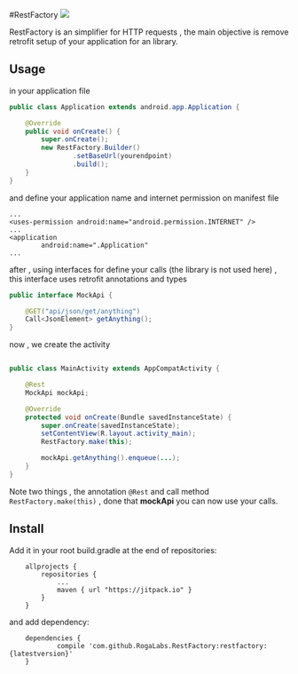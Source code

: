 #RestFactory
[![](https://jitpack.io/v/RogaLabs/RestFactory.svg)](https://jitpack.io/#RogaLabs/RestFactory)

RestFactory is an simplifier for HTTP requests , the main objective is remove retrofit setup of your application for an library.

## Usage

in your application file

```java
public class Application extends android.app.Application {

    @Override
    public void onCreate() {
        super.onCreate();
        new RestFactory.Builder()
                .setBaseUrl(yourendpoint)
                .build();
    }
}
```

and define your application name and internet permission on manifest file

```
...
<uses-permission android:name="android.permission.INTERNET" />
...
<application
        android:name=".Application"
...
```






after , using interfaces for define your calls (the library is not used here) , 
this interface uses retrofit annotations and types

```java
public interface MockApi {

    @GET("api/json/get/anything")
    Call<JsonElement> getAnything();
}

```

now , we create the activity 

```java

public class MainActivity extends AppCompatActivity {

    @Rest
    MockApi mockApi;

    @Override
    protected void onCreate(Bundle savedInstanceState) {
        super.onCreate(savedInstanceState);
        setContentView(R.layout.activity_main);
        RestFactory.make(this);

        mockApi.getAnything().enqueue(...);
    }
}
```

Note two things , the annotation ```@Rest``` and call method ```RestFactory.make(this)``` , done that __mockApi__ you can now use your calls.


## Install

Add it in your root build.gradle at the end of repositories:

```
	allprojects {
		repositories {
			...
			maven { url "https://jitpack.io" }
		}
	}
```

and add dependency:

```
	dependencies {
	        compile 'com.github.RogaLabs.RestFactory:restfactory:{latestversion}'
	}
```



